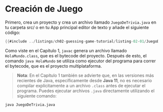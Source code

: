# Creación de Juego

Primero, crea un proyecto y crea un  archivo llamado `JuegoDeTrivia.java` en tu carpeta src/ o en tu App principal editor de texto y añade el siguiente código:

```java
{{#include ../listings/ch02-guessing-game-tutorial/listing-02-01/JuegoDeTrivia.java}}
```

Como viste en el Capítulo 1, `javac` genera un archivo llamado `HolaMundo.class`, que es el bytecode del proyecto. Después de esto, el comando `java HolaMundo` se utiliza como ejecutor del programa para correr el bytecode, que es el proyecto multiplataforma.

> **Nota**: En el Capítulo 1 también se advierte que, en las versiones más recientes de Java, específicamente desde **Java 11**, no es necesario compilar explícitamente a un archivo `.class` antes de ejecutar el programa. Puedes ejecutar archivos `.java` directamente utilizando el siguiente comando:

```bash
java JuegoDeTrivia.java
```